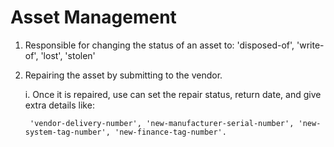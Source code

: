 # Asset Management

1. Responsible for changing the status of an asset to: 'disposed-of', 'write-of', 'lost', 'stolen'

2. Repairing the asset by submitting to the vendor.
	
	i. Once it is repaired, use can set the repair status, return date, and give extra details like:

		'vendor-delivery-number', 'new-manufacturer-serial-number', 'new-system-tag-number', 'new-finance-tag-number'.
